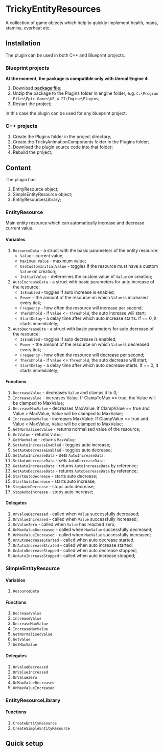 # TrickyEntityResources
A collection of game objects which help to quickly implement health, mana, stamina, overheat etc.

## Installation

The plugin can be used in both C++ and Blueprint projects.

### Blueprint projects

**At the moment, the package is compatible only with Unreal Engine 4.**

1. Download [**package file**](https://github.com/TrickyFatCat/TrickyEntityResuorces/releases/tag/v1.0);
2. Unzip the package to the Plugins folder in engine folder, e.g. `C:\Program Files\Epic Games\UE_4.27\Engine\Plugins`;
3. Restart the project;

In this case the plugin can be used for any blueprint project.

### C++ projects

1. Create the Plugins folder in the project directory;
2. Create the TrickyAnimationComponents folder in the Plugins folder;
3. Download the plugin source code into that folder;
4. Rebuild the project;

## Content

The plugin has:
1. EntityResource object;
2. SimpleEntityResource object;
3. EntityResourcesLibrary;

### EntityResource

Main entity resource which can automatically increase and decrease current value.

#### Variables

1. `ResourceData` - a struct with the basic parameters of the entity resource:
   * `Value` - current value;
   * `Maximum Value` - maximum value;
   * `UseCustomInitialValue` - toggles if the resource must have a custom `Value` on creation;
   * `InitialValue` - determines the custom value of `Value` on creation;
2. `AutoIncreaseData` - a struct with basic parameters for auto increase of the resource:
   * `IsEnabled` - toggles if auto increase is enabled;
   * `Power` - the amount of the resource on which `Value` is increased every tick;
   * `Frequency` - how often the resource will increase per second;
   * `Thershhold` - if `Value` <= `Threshold`, the auto increase will start;
   * `StartDelay` - a delay time after which auto increase starts. If == 0, it starts immediately;
3. `AutoDecreaseDta` - a struct with basic parameters for auto decrease of the resource:
   * `IsEnabled` - toggles if auto decrease is enabled;
   * `Power` - the amount of the resource on which `Value` is decreased every tick;
   * `Frequency` - how often the resource will decrease per second;
   * `Thershhold` - if `Value` <= `Threshold`, the auto decrease will start;
   * `StartDelay` - a delay time after which auto decrease starts. If == 0, it starts immediately;

#### Functions

1. `DecreaseValue` - decreases `Value` and clamps it to 0;
2. `IncreaseValue` - increases Value. If ClampToMax == true, the Value will be clamped to MaxValue;
3. `DecreaseMaxValue` - decreases MaxValue. If ClampValue == true and Value > MaxValue, Value will be clamped to MaxValue;
4. `IncreaseMaxValue` - increases MaxValue. If ClampValue == true and Value < MaxValue, Value will be clamped to MaxValue;
5. `GetNormalisedValue` - returns normalised value of the resource;
6. `GetValue` - returns `Value`;
7. `GetMaxValue` - returns `MaxValue`;
8. `SetAutoIncreaseEnabled` - toggles auto increase;
9. `SetAutoDecreaseEnabled` - toggles auto decrease;
10. `SetAutoIncreaseData` - sets `AutoIncreaseData`;
11. `SetAutodecreaseData` - sets `AutoDecreaseData`;
12. `GetAutoIncreaseData` - returns `AutoIncreaseData` by reference;
13. `GetAutoDecreaseData` - returns `AutoDecreaseData` by reference;
14. `StartAutoDecrease` - starts auto decrease;
15. `StartAutoIncrease` - starts auto increase;
16. `StopAutoDecrease` - stops auto decrease;
17. `StopAutoIncrease` - stops auto increase;

#### Delegates

1. `OnValueDecreased` - called when `Value` successfully decreased;
2. `OnValueIncreased` - called when `Value` successfully increased;
3. `OnValueZero` - called when `Value` has reached zero;
4. `OnMaxValueDecreased` - called when `MaxValue` successfully decreased;
5. `OnMaxValueIncreased` - called when `MaxValue` successfully increased;
6. `OnAutoDecreaseStarted` - called when auto decrease started;
7. `OnAutoIncreaseStrated` - called when auto increase started;
8. `OnAutoDecreaseStopped` - called when auto decrease stopped;
9. `OnAutoIncreaseStopped` - called when auto increase stopped;

### SimpleEntityResource

#### Variables

1. `ResourceData`

#### Functions
 
1. `DecreaseValue`
2. `IncreaseValue`
3. `DecreaseMaxValue`
4. `IncreaseMaxValue`
5. `GetNormalisedValue`
6. `GetValue`
7. `GetMaxValue`

#### Delegates

1. `OnValueDecreased`
2. `OnValueIncreased`
3. `OnValueZero`
4. `OnMaxValueDecreased`
5. `OnMaxValueIncreased`

### EntityResourceLibrary

#### Functions

1. `CreateEntityResource`
2. `CreateSimpleEntityResource`

## Quick setup